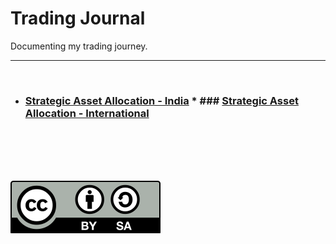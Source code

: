 # Trading Journal
Documenting my trading journey.

---

<br/>

* ### [Strategic Asset Allocation - India](./strategic_asset_allocation-india.md) * ### [Strategic Asset Allocation - International](./strategic_asset_allocation-international.md)

<br/>
<br/>
<br/>
<br/>

![Creative Commons](./files/cc-by-sa.svg)
